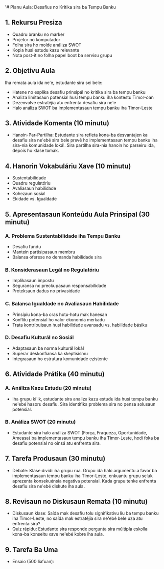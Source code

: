 '# Planu Aula: Desafius no Kritika sira ba Tempu Banku

## 1. Rekursu Presiza

- Quadru branku no marker
- Projetor no komputador
- Folha sira ho molde análiza SWOT
- Kopia husi estudu kazu relevante
- Nota post-it no folha papel boot ba servisu grupu

## 2. Objetivu Aula

Iha remata aula ida ne'e, estudante sira sei bele:
- Hatene no esplika desafiu prinsipál no kritika sira ba tempu banku
- Analiza limitasaun potensial husi tempu banku iha kontestu Timor-oan
- Dezenvolve estratéjia atu enfrenta desafiu sira ne'e
- Halo análiza SWOT ba implementasaun tempu banku iha Timor-Leste

## 3. Atividade Komenta (10 minutu)

- Hanoin-Par-Partilha: Estudante sira refleta kona-ba desvantajen ka desafiu sira ne'ebé sira bele prevê ho implementasaun tempu banku iha sira-nia komunidade lokál. Sira partilha sira-nia hanoin ho parseiru ida, depois ho klase tomak.

## 4. Hanorin Vokabuláriu Xave (10 minutu)

- Sustentabilidade
- Quadru regulatóriu
- Avaliasaun habilidade
- Kohezaun sosial
- Ekidade vs. Igualdade

## 5. Apresentasaun Konteúdu Aula Prinsipal (30 minutu)

### A. Problema Sustentabilidade iha Tempu Banku
- Desafiu fundu
- Mantein partisipasaun membru
- Balansa oferese no demanda habilidade sira

### B. Konsiderasaun Legál no Regulatóriu
- Implikasaun impostu
- Seguransa no preokupasaun responsabilidade
- Proteksaun dadus no privasidade

### C. Balansa Igualdade no Avaliasaun Habilidade
- Prinsípiu kona-ba oras hotu-hotu mak hanesan
- Konflitu potensial ho valor ekonomia merkadu
- Trata kontribuisaun husi habilidade avansadu vs. habilidade básiku

### D. Desafiu Kulturál no Sosiál
- Adaptasaun ba norma kulturál lokál
- Superar deskonfiansa ka skeptisismu
- Integrasaun ho estrutura komunidade ezistente

## 6. Atividade Prátika (40 minutu)

### A. Análiza Kazu Estudu (20 minutu)
- Iha grupu ki'ik, estudante sira analiza kazu estudu ida husi tempu banku ne'ebé hasoru desafiu. Sira identifika problema sira no pensa solusaun potensial.

### B. Análiza SWOT (20 minutu)
- Estudante sira halo análiza SWOT (Força, Fraqueza, Oportunidade, Ameasa) ba implementasaun tempu banku iha Timor-Leste, hodi foka ba desafiu potensial no oinsá atu enfrenta sira.

## 7. Tarefa Produsaun (30 minutu)

- Debate: Klase dividi iha grupu rua. Grupu ida halo argumentu a favor ba implementasaun tempu banku iha Timor-Leste, enkuantu grupu seluk aprezenta konsekuénsia negativa potensial. Kada grupu tenke enfrenta desafiu sira ne'ebé diskute iha aula.

## 8. Revisaun no Diskusaun Remata (10 minutu)

- Diskusaun klase: Saída mak desafiu tolu signifikativu liu ba tempu banku iha Timor-Leste, no saída mak estratéjia sira ne'ebé bele uza atu enfrenta sira?
- Quiz rápidu: Estudante sira responde pergunta sira múltipla eskolla kona-ba konseitu xave ne'ebé kobre iha aula.

## 9. Tarefa Ba Uma

- Ensaio (500 liafuan):